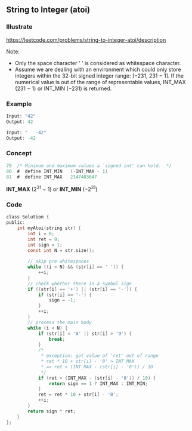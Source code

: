## String to Integer (atoi)
### Illustrate
<https://leetcode.com/problems/string-to-integer-atoi/description>

Note:

- Only the space character ' ' is considered as whitespace character.
- Assume we are dealing with an environment which could only store integers within the 32-bit signed integer range: [−231,  231 − 1]. If the numerical value is out of the range of representable values, INT\_MAX (231 − 1) or INT\_MIN (−231) is returned.

### Example
```c
Input: "42"
Output: 42

Input: "   -42"
Output: -42
```

### Concept
```c
79  /* Minimum and maximum values a `signed int' can hold.  */
80  #  define INT_MIN	(-INT_MAX - 1)
81  #  define INT_MAX	2147483647
```
**INT\_MAX** (2<sup>31</sup> − 1) or **INT\_MIN** (−2<sup>31</sup>)

### Code
```c
class Solution {
public:
    int myAtoi(string str) {
        int i = 0;
        int ret = 0;
        int sign = 1;
        const int N = str.size();
        
        // skip pre whitespaces
        while ((i < N) && (str[i] == ' ')) {
            ++i;
        }
        // check whether there is a symbol sign
        if ((str[i] == '+') || (str[i] == '-')) {
            if (str[i] == '-') {
                sign = -1;
            }
            ++i;
        }
        // process the main body
        while (i < N) {
            if (str[i] < '0' || str[i] > '9') {
                break;
            }
            /*
             * exception: got value of 'ret' out of range
             * ret * 10 + str[i] - '0' > INT_MAX
             * => ret > (INT_MAX - (str[i] - '0')) / 10
             */
            if (ret > (INT_MAX - (str[i] - '0')) / 10) {
                return sign == 1 ? INT_MAX : INT_MIN;
            }
            ret = ret * 10 + str[i] - '0';
            ++i;
        }
        return sign * ret;
    }
};
```
